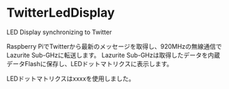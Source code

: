 # TwitterLedDisplay
LED Display synchronizing to Twitter

Raspberry PiでTwitterから最新のメッセージを取得し、920MHzの無線通信でLazurite Sub-GHzに転送します。
Lazurite Sub-GHzは取得したデータを内蔵データFlashに保存し、LEDドットマトリクスに表示します。

LEDドットマトリクスはxxxxを使用しました。
